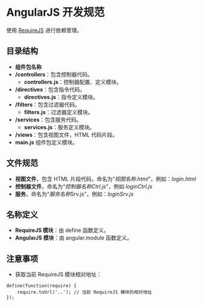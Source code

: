 # AngularJS 开发规范

使用 [RequireJS](http://requirejs.cn/) 进行依赖管理。

## 目录结构

- **组件包名称**
 - **/controllers**：包含控制器代码。
   - **controllers.js**：控制器配置、定义模块。
 - **/directives**：包含指令代码。
   - **directives.js**：指令定义模块。
 - **/filters**：包含过滤器代码。
   - **filters.js**：过滤器定义模块。
 - **/services**：包含服务代码。
   - **services.js**：服务定义模块。
 - **/views**：包含视图文件，HTML 代码片段。
 - **main.js** 组件包定义模块。

## 文件规范

- **视图文件**，包含 HTML 片段代码，命名为“*视图名称.html*”，例如：*login.html*
- **控制器文件**，命名为“*控制器名称Ctrl.js*”，例如 *loginCtrl.js*
- **服务**，命名为“*服务名称*Srv.js”，例如：*loginSrv.js*

## 名称定义

- **RequireJS 模块**：由 define 函数定义。
- **AngularJS 模块**：由 angular.module 函数定义。

## 注意事项

- 获取当前 RequireJS 模块相对地址：
```
define(function(require) {
    require.toUrl('..'); // 当前 RequireJS 模块的相对地址
});
```
